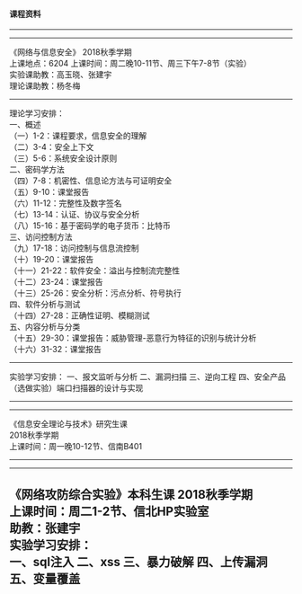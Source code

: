 #### 课程资料
----
----
《网络与信息安全》
2018秋季学期  
上课地点：6204
上课时间：周二晚10-11节、周三下午7-8节（实验）  
实验课助教：高玉晓、张建宇  
理论课助教：杨冬梅  

---
理论学习安排：  
一、概述  
（一）1-2：课程要求，信息安全的理解  
（二）3-4：安全上下文  
（三）5-6：系统安全设计原则  
二、密码学方法  
（四）7-8：机密性、信息论方法与可证明安全  
（五）9-10：课堂报告  
（六）11-12：完整性及数字签名  
（七）13-14：认证、协议与安全分析  
（八）15-16：基于密码学的电子货币：比特币  
三、访问控制方法  
（九）17-18：访问控制与信息流控制  
（十）19-20：课堂报告   
（十一）21-22：软件安全：溢出与控制流完整性  
（十二）23-24：课堂报告  
（十三）25-26：安全分析：污点分析、符号执行  
四、软件分析与测试  
（十四）27-28：正确性证明、模糊测试  
五、内容分析与分类  
（十五）29-30：课堂报告：威胁管理-恶意行为特征的识别与统计分析  
（十六）31-32：课堂报告  

---
实验学习安排： 
一、报文监听与分析
二、漏洞扫描
三、逆向工程
四、安全产品
（选做实验）端口扫描器的设计与实现

----
----
《信息安全理论与技术》研究生课  
2018秋季学期  
上课时间：周一晚10-12节、信南B401  

----
----
《网络攻防综合实验》本科生课
2018秋季学期  
上课时间：周二1-2节、信北HP实验室  
助教：张建宇  
实验学习安排：  
一、sql注入
二、xss
三、暴力破解
四、上传漏洞
五、变量覆盖
----
